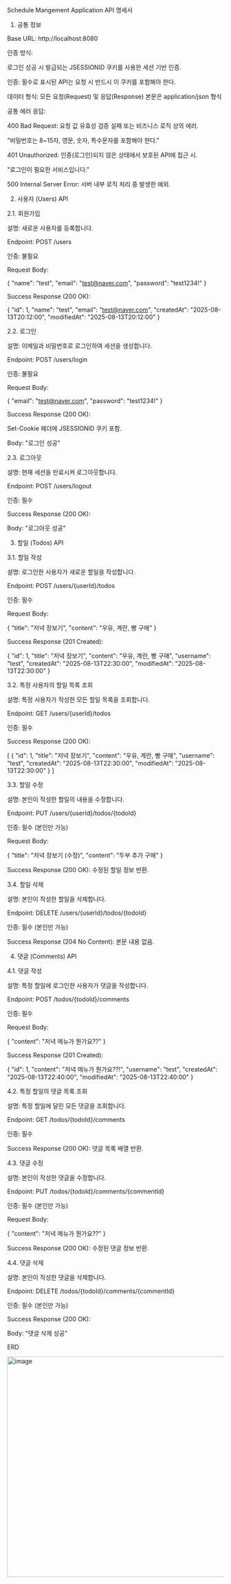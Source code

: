 Schedule Mangement Application API 명세서

1. 공통 정보

Base URL: http://localhost:8080

인증 방식:

로그인 성공 시 발급되는 JSESSIONID 쿠키를 사용한 세션 기반 인증.

인증: 필수로 표시된 API는 요청 시 반드시 이 쿠키를 포함해야 한다.

데이터 형식: 모든 요청(Request) 및 응답(Response) 본문은 application/json 형식

공통 에러 응답:

400 Bad Request: 요청 값 유효성 검증 실패 또는 비즈니스 로직 상의 에러.

"비밀번호는 8~15자, 영문, 숫자, 특수문자를 포함해야 한다."

401 Unauthorized: 인증(로그인)되지 않은 상태에서 보호된 API에 접근 시.

"로그인이 필요한 서비스입니다."

500 Internal Server Error: 서버 내부 로직 처리 중 발생한 예외.

2. 사용자 (Users) API
   
2.1. 회원가입
   
설명: 새로운 사용자를 등록합니다.

Endpoint: POST /users

인증: 불필요

Request Body:

{
  "name": "test",
  "email": "test@naver.com",
  "password": "test1234!"
}

Success Response (200 OK):

{
  "id": 1,
  "name": "test",
  "email": "test@naver.com",
  "createdAt": "2025-08-13T20:12:00",
  "modifiedAt": "2025-08-13T20:12:00"
}

2.2. 로그인

설명: 이메일과 비밀번호로 로그인하여 세션을 생성합니다.

Endpoint: POST /users/login

인증: 불필요

Request Body:

{
  "email": "test@naver.com",
  "password": "test1234!"
}

Success Response (200 OK):

Set-Cookie 헤더에 JSESSIONID 쿠키 포함.

Body: "로그인 성공"

2.3. 로그아웃

설명: 현재 세션을 만료시켜 로그아웃합니다.

Endpoint: POST /users/logout

인증: 필수

Success Response (200 OK):

Body: "로그아웃 성공"

3. 할일 (Todos) API

   
3.1. 할일 작성

설명: 로그인한 사용자가 새로운 할일을 작성합니다.

Endpoint: POST /users/{userId}/todos

인증: 필수

Request Body:

{
  "title": "저녁 장보기",
  "content": "우유, 계란, 빵 구매"
}

Success Response (201 Created):

{
  "id": 1,
  "title": "저녁 장보기",
  "content": "우유, 계란, 빵 구매",
  "username": "test",
  "createdAt": "2025-08-13T22:30:00",
  "modifiedAt": "2025-08-13T22:30:00"
}

3.2. 특정 사용자의 할일 목록 조회

설명: 특정 사용자가 작성한 모든 할일 목록을 조회합니다.

Endpoint: GET /users/{userId}/todos

인증: 필수

Success Response (200 OK):

[
  {
    "id": 1,
    "title": "저녁 장보기",
    "content": "우유, 계란, 빵 구매",
    "username": "test",
    "createdAt": "2025-08-13T22:30:00",
    "modifiedAt": "2025-08-13T22:30:00"
  }
]

3.3. 할일 수정

설명: 본인이 작성한 할일의 내용을 수정합니다.

Endpoint: PUT /users/{userId}/todos/{todoId}

인증: 필수 (본인만 가능)

Request Body:

{
  "title": "저녁 장보기 (수정)",
  "content": "두부 추가 구매"
}

Success Response (200 OK): 수정된 할일 정보 반환.

3.4. 할일 삭제

설명: 본인이 작성한 할일을 삭제합니다.

Endpoint: DELETE /users/{userId}/todos/{todoId}

인증: 필수 (본인만 가능)

Success Response (204 No Content): 본문 내용 없음.

4. 댓글 (Comments) API

4.1. 댓글 작성

설명: 특정 할일에 로그인한 사용자가 댓글을 작성합니다.

Endpoint: POST /todos/{todoId}/comments

인증: 필수

Request Body:

{
  "content": "저녁 메뉴가 뭔가요??"
}

Success Response (201 Created):

{
  "id": 1,
  "content": "저녁 메뉴가 뭔가요??!",
  "username": "test",
  "createdAt": "2025-08-13T22:40:00",
  "modifiedAt": "2025-08-13T22:40:00"
}

4.2. 특정 할일의 댓글 목록 조회

설명: 특정 할일에 달린 모든 댓글을 조회합니다.

Endpoint: GET /todos/{todoId}/comments

인증: 필수

Success Response (200 OK): 댓글 목록 배열 반환.

4.3. 댓글 수정

설명: 본인이 작성한 댓글을 수정합니다.

Endpoint: PUT /todos/{todoId}/comments/{commentId}

인증: 필수 (본인만 가능)

Request Body:

{
  "content": "저녁 메뉴가 뭔가요??"
}

Success Response (200 OK): 수정된 댓글 정보 반환.

4.4. 댓글 삭제

설명: 본인이 작성한 댓글을 삭제합니다.

Endpoint: DELETE /todos/{todoId}/comments/{commentId}

인증: 필수 (본인만 가능)

Success Response (200 OK):

Body: "댓글 삭제 성공"

ERD

<img width="864" height="513" alt="image" src="https://github.com/user-attachments/assets/b59bb8c7-5c38-4604-985b-8f90b25986b9" />
